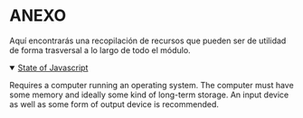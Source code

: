# ANEXO

Aquí encontrarás una recopilación de recursos que pueden ser de utilidad de forma trasversal a lo largo de todo el módulo.


<details open>
  <summary>
  <a href="https://stateofjs.com/en-US" target="_blank">State of Javascript</a>
  </summary>
  <p>
    Requires a computer running an operating system. The computer must have some
    memory and ideally some kind of long-term storage. An input device as well
    as some form of output device is recommended.
  </p>
</details>
